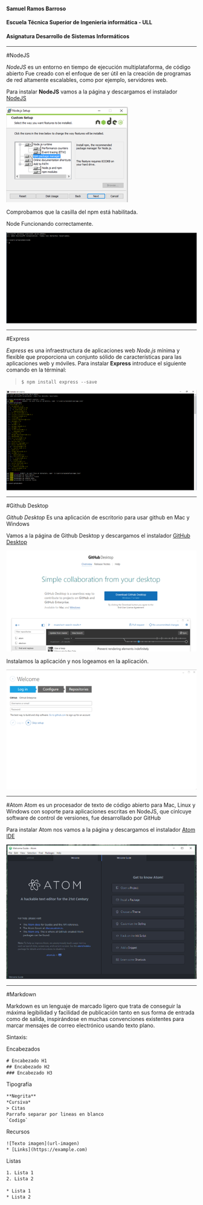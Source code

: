 #### Samuel Ramos Barroso
#### Escuela Técnica Superior de Ingenieria informática - ULL
#### Asignatura Desarrollo de Sistemas Informáticos

___

#NodeJS

*NodeJS* es un entorno en tiempo de ejecución multiplataforma,  de código abierto Fue creado con el enfoque de ser útil en la creación de programas de red altamente escalables, como por ejemplo, servidores web.

Para instalar **NodeJS** vamos a la página y descargamos el instalador [NodeJS](https://nodejs.org)


![](images/node1.png)

Comprobamos que la casilla del npm está habilitada.

Node Funcionando correctamente.

![](images/node3.png)

___

#Express

*Express* es una infraestructura de aplicaciones web *Node.js* mínima y flexible que proporciona un conjunto sólido de características para las aplicaciones web y móviles.
Para instalar **Express** introduce el siguiente comando en la términal: 

> ` $ npm install express --save `

![](images/express.png)

___

#Github Desktop

*Github Desktop* Es una aplicación de escritorio para usar github en Mac y Windows 

Vamos a la página de Github Desktop y descargamos el instalador [GitHub Desktop](https://desktop.github.com)

![](images/git1.png)

Instalamos la aplicación y nos logeamos en la aplicación.

![](images/git2.png)

___

#Atom
Atom es un procesador de texto de código abierto para Mac, Linux y Windows con soporte para aplicaciones escritas en NodeJS, que cinlcuye software de control de versiones, fue desarrollado por GitHub

Para instalar Atom nos vamos a la página y descargamos el instalador [Atom IDE](https://atom.io)

![](images/atom.png)

___

#Markdown

Markdown es un lenguaje de marcado ligero que trata de conseguir la máxima legibilidad y facilidad de publicación tanto en sus forma de entrada como de salida, inspirándose en muchas convenciones existentes para marcar mensajes de correo electrónico usando texto plano.

Sintaxis:

Encabezados
```
# Encabezado H1
## Encabezado H2
### Encabezado H3
```
Tipografía
```
**Negrita**
*Cursiva*
> Citas
Parrafo separar por lineas en blanco
`Codigo`
```
Recursos
```
![Texto imagen](url-imagen)
* [Links](https://example.com)
```
Listas
```
1. Lista 1
2. Lista 2

* Lista 1
* Lista 2
```




